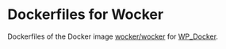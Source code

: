 # Dockerfiles for Wocker

Dockerfiles of the Docker image [wocker/wocker](https://registry.hub.docker.com/u/italoag/wpdocker/) for [WP_Docker](http://wpdocker.github.io/).
